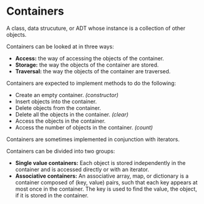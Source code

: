 Containers
=========
A class, data strucuture, or ADT whose instance is a collection of other objects.

Containers can be looked at in three ways:
 - **Access:** the way of accessing the objects of the container.
 - **Storage:** the way the objects of the container are stored.
 - **Traversal:** the way the objects of the container are traversed.

Containers are expected to implement methods to do the following:
 - Create an empty container. *(constructor)*
 - Insert objects into the container.
 - Delete objects from the container.
 - Delete all the objects in the container. *(clear)*
 - Access the objects in the container.
 - Access the number of objects in the container. *(count)*

Containers are sometimes implemented in conjunction with iterators.

Containers can be divided into two groups:
 - **Single value containers:** Each object is stored independently in the container and is accessed directly or with an iterator.
 - **Associative containers:** An associative array, map, or dictionary is a container composed of (key, value) pairs, such that each key appears at most once in the container. The key is used to find the value, the object, if it is stored in the container.

